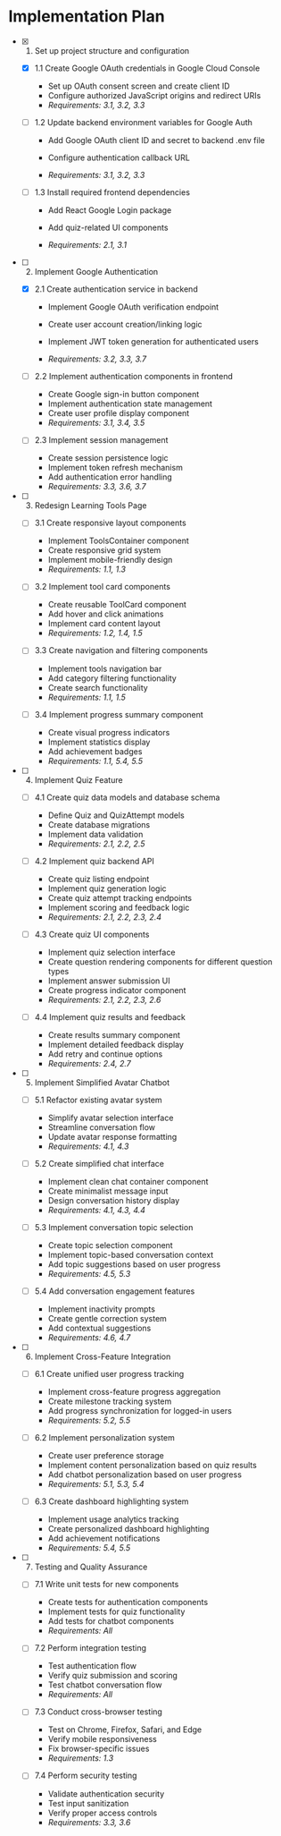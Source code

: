 # Implementation Plan

- [x] 1. Set up project structure and configuration


  - [x] 1.1 Create Google OAuth credentials in Google Cloud Console


    - Set up OAuth consent screen and create client ID
    - Configure authorized JavaScript origins and redirect URIs
    - _Requirements: 3.1, 3.2, 3.3_



  - [ ] 1.2 Update backend environment variables for Google Auth
    - Add Google OAuth client ID and secret to backend .env file


    - Configure authentication callback URL


    - _Requirements: 3.1, 3.2, 3.3_



  - [ ] 1.3 Install required frontend dependencies
    - Add React Google Login package
    - Add quiz-related UI components


    - _Requirements: 2.1, 3.1_

- [ ] 2. Implement Google Authentication
  - [x] 2.1 Create authentication service in backend


    - Implement Google OAuth verification endpoint
    - Create user account creation/linking logic
    - Implement JWT token generation for authenticated users

    - _Requirements: 3.2, 3.3, 3.7_

  - [ ] 2.2 Implement authentication components in frontend
    - Create Google sign-in button component
    - Implement authentication state management
    - Create user profile display component
    - _Requirements: 3.1, 3.4, 3.5_

  - [ ] 2.3 Implement session management
    - Create session persistence logic
    - Implement token refresh mechanism
    - Add authentication error handling
    - _Requirements: 3.3, 3.6, 3.7_

- [ ] 3. Redesign Learning Tools Page
  - [ ] 3.1 Create responsive layout components
    - Implement ToolsContainer component
    - Create responsive grid system
    - Implement mobile-friendly design
    - _Requirements: 1.1, 1.3_

  - [ ] 3.2 Implement tool card components
    - Create reusable ToolCard component
    - Add hover and click animations
    - Implement card content layout
    - _Requirements: 1.2, 1.4, 1.5_

  - [ ] 3.3 Create navigation and filtering components
    - Implement tools navigation bar
    - Add category filtering functionality
    - Create search functionality
    - _Requirements: 1.1, 1.5_

  - [ ] 3.4 Implement progress summary component
    - Create visual progress indicators
    - Implement statistics display
    - Add achievement badges
    - _Requirements: 1.1, 5.4, 5.5_

- [ ] 4. Implement Quiz Feature
  - [ ] 4.1 Create quiz data models and database schema
    - Define Quiz and QuizAttempt models
    - Create database migrations
    - Implement data validation
    - _Requirements: 2.1, 2.2, 2.5_

  - [ ] 4.2 Implement quiz backend API
    - Create quiz listing endpoint
    - Implement quiz generation logic
    - Create quiz attempt tracking endpoints
    - Implement scoring and feedback logic
    - _Requirements: 2.1, 2.2, 2.3, 2.4_

  - [ ] 4.3 Create quiz UI components
    - Implement quiz selection interface
    - Create question rendering components for different question types
    - Implement answer submission UI
    - Create progress indicator component
    - _Requirements: 2.1, 2.2, 2.3, 2.6_

  - [ ] 4.4 Implement quiz results and feedback
    - Create results summary component
    - Implement detailed feedback display
    - Add retry and continue options
    - _Requirements: 2.4, 2.7_

- [ ] 5. Implement Simplified Avatar Chatbot
  - [ ] 5.1 Refactor existing avatar system
    - Simplify avatar selection interface
    - Streamline conversation flow
    - Update avatar response formatting
    - _Requirements: 4.1, 4.3_

  - [ ] 5.2 Create simplified chat interface
    - Implement clean chat container component
    - Create minimalist message input
    - Design conversation history display
    - _Requirements: 4.1, 4.3, 4.4_

  - [ ] 5.3 Implement conversation topic selection
    - Create topic selection component
    - Implement topic-based conversation context
    - Add topic suggestions based on user progress
    - _Requirements: 4.5, 5.3_

  - [ ] 5.4 Add conversation engagement features
    - Implement inactivity prompts
    - Create gentle correction system
    - Add contextual suggestions
    - _Requirements: 4.6, 4.7_

- [ ] 6. Implement Cross-Feature Integration
  - [ ] 6.1 Create unified user progress tracking
    - Implement cross-feature progress aggregation
    - Create milestone tracking system
    - Add progress synchronization for logged-in users
    - _Requirements: 5.2, 5.5_

  - [ ] 6.2 Implement personalization system
    - Create user preference storage
    - Implement content personalization based on quiz results
    - Add chatbot personalization based on user progress
    - _Requirements: 5.1, 5.3, 5.4_

  - [ ] 6.3 Create dashboard highlighting system
    - Implement usage analytics tracking
    - Create personalized dashboard highlighting
    - Add achievement notifications
    - _Requirements: 5.4, 5.5_

- [ ] 7. Testing and Quality Assurance
  - [ ] 7.1 Write unit tests for new components
    - Create tests for authentication components
    - Implement tests for quiz functionality
    - Add tests for chatbot components
    - _Requirements: All_

  - [ ] 7.2 Perform integration testing
    - Test authentication flow
    - Verify quiz submission and scoring
    - Test chatbot conversation flow
    - _Requirements: All_

  - [ ] 7.3 Conduct cross-browser testing
    - Test on Chrome, Firefox, Safari, and Edge
    - Verify mobile responsiveness
    - Fix browser-specific issues
    - _Requirements: 1.3_

  - [ ] 7.4 Perform security testing
    - Validate authentication security
    - Test input sanitization
    - Verify proper access controls
    - _Requirements: 3.3, 3.6_